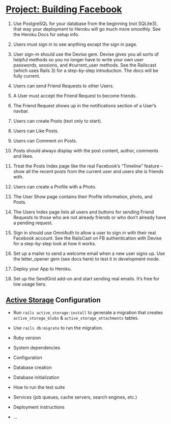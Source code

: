 # [Project: Building Facebook](https://www.theodinproject.com/courses/ruby-on-rails/lessons/final-project#null)


1. Use PostgreSQL for your database from the beginning (not SQLite3), that way your deployment to Heroku will go much more smoothly. See the Heroku Docs for setup info.

2. Users must sign in to see anything except the sign in page.

3. User sign-in should use the Devise gem. Devise gives you all sorts of helpful methods so you no longer have to write your own user passwords, sessions, and #current_user methods. See the Railscast (which uses Rails 3) for a step-by-step introduction. The docs will be fully current.

4. Users can send Friend Requests to other Users.

5. A User must accept the Friend Request to become friends.

6. The Friend Request shows up in the notifications section of a User’s navbar.

7. Users can create Posts (text only to start).

8. Users can Like Posts.

9. Users can Comment on Posts.

10. Posts should always display with the post content, author, comments and likes.

11. Treat the Posts Index page like the real Facebook’s “Timeline” feature – show all the recent posts from the current user and users she is friends with.

12. Users can create a Profile with a Photo.

13. The User Show page contains their Profile information, photo, and Posts.

14. The Users Index page lists all users and buttons for sending Friend Requests to those who are not already friends or who don’t already have a pending request.

15. Sign in should use OmniAuth to allow a user to sign in with their real Facebook account. See the RailsCast on FB authentication with Devise for a step-by-step look at how it works.

16. Set up a mailer to send a welcome email when a new user signs up. Use the letter_opener gem (see docs here) to test it in development mode.

17. Deploy your App to Heroku.

18. Set up the SendGrid add-on and start sending real emails. It’s free for low usage tiers.





## [Active Storage](https://guides.rubyonrails.org/active_storage_overview.html) Configuration

* Run `rails active_storage:install` to generate a migration that creates `active_storage_blobs` & `active_storage_attachments` tables.

* Use `rails db:migrate` to run the migration.

* Ruby version

* System dependencies

* Configuration

* Database creation

* Database initialization

* How to run the test suite

* Services (job queues, cache servers, search engines, etc.)

* Deployment instructions

* ...
